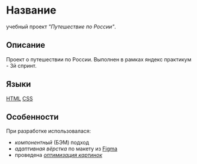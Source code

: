 # Название
учебный проект _"Путешествие по России"_.
## Описание
Проект о путешествии по России. Выполнен в рамках яндекс практикум - 3й спринт.

## Языки
[HTML](https://ru.wikipedia.org/wiki/HTML)
[CSS](https://ru.wikipedia.org/wiki/CSS) 
## Особенности
При разработке использовалася:
- _компонентный_ (БЭМ) подход 
- _адаптивная вёрстка_
по макету из [Figma](https://www.figma.com/file/5S2WSbEFL6awjVWJ0NWL8Q/Sprint-3_-Russia-_-desktop-mobile?node-id=28503%3A0)
- проведена _[оптимизация картинок](https://tinypng.com/)_ 


